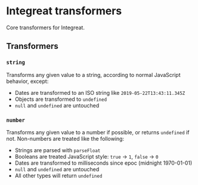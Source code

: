 # Integreat transformers

Core transformers for Integreat.

## Transformers

### `string`

Transforms any given value to a string, according to normal JavaScript behavior,
except:

- Dates are transformed to an ISO string like `2019-05-22T13:43:11.345Z`
- Objects are transformed to `undefined`
- `null` and `undefined` are untouched

### `number`

Transforms any given value to a number if possible, or returns `undefined` if
not. Non-numbers are treated like the following:

- Strings are parsed with `parseFloat`
- Booleans are treated JavaScript style: `true` -> `1`, `false` -> `0`
- Dates are transformed to milliseconds since epoc (midnight 1970-01-01)
- `null` and `undefined` are untouched
- All other types will return `undefined`
